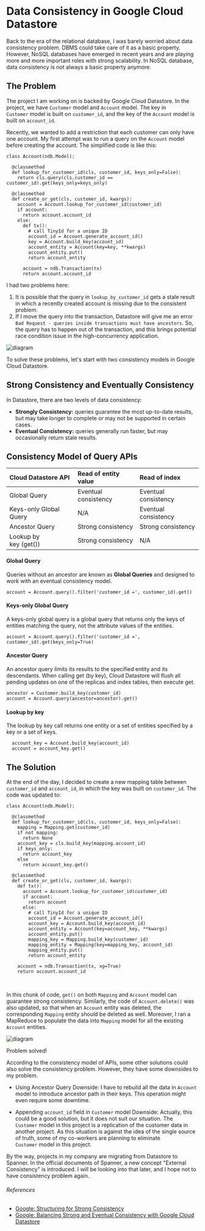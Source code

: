 # Data Consistency in Google Cloud Datastore

Back to the era of the relational database, I was barely worried about data consistency problem. DBMS could take care of it as a basic property. However, NoSQL databases have emerged in recent years and are playing more and more important roles with strong scalability. In NoSQL database, data consistency is not always a basic property anymore.

## The Problem
The project I am working on is backed by Google Cloud Datastore. In the project, we have `Customer` model and `Account` model. The key in `Customer` model is built on `customer_id`, and the key of the `Account` model is built on `account_id`.

Recently, we wanted to add a restriction that each customer can only have one account. My first attempt was to run a query on the `Account` model before creating the account. The simplified code is like this:

```
class Account(ndb.Model):

  @classmethod
  def lookup_for_customer_id(cls, customer_id, keys_only=False):
    return cls.query(cls.customer_id == customer_id).get(keys_only=keys_only)

  @classmethod
  def create_or_get(cls, customer_id, kwargs):
    account = Account.lookup_for_customer_id(customer_id)
    if account:
      return account.account_id
    else:
      def tx():
        # call TinyId for a unique ID
        account_id = Account.generate_account_id() 
        key = Account.build_key(account_id)
        account_entity = Account(key=key, **kwargs)
        account_entity.put()
        return account_entity

      account = ndb.Transaction(tx)
      return account.account_id
```

I had two problems here:

1. It is possible that the query in `lookup_by_customer_id` gets a stale result in which a recently created account is missing due to the consistent problem.
2. If I move the query into the transaction, Datastore will give me an error `Bad Request - queries inside transactions must have ancestors`. So, the query has to happen out of the transaction, and this brings potential race condition issue in the high-concurrency application.

![diagram](https://glucn.files.wordpress.com/2018/02/1.png)

To solve these problems, let's start with two consistency models in Google Cloud Datastore.

## Strong Consistency and Eventually Consistency
In Datastore, there are two levels of data consistency:
* **Strongly Consistency:** queries guarantee the most up-to-date results, but may take longer to complete or may not be supported in certain cases.
* **Eventual Consistency:** queries generally run faster, but may occasionally return stale results.


## Consistency Model of Query APIs
| Cloud Datastore API     | Read of entity value   | Read of index        |
| :---------------------- |:---------------------- | :------------------- |
| Global Query            | Eventual consistency   | Eventual consistency |
| Keys-only Global Query  | N/A                    | Eventual consistency |
| Ancestor Query          | Strong consistency     | Strong consistency   |
| Lookup by key (get())   | Strong consistency     | N/A                  |


#### Global Query
Queries without an ancestor are known as **Global Queries** and designed to work with an eventual consistency model.
```
account = Account.query().filter('customer_id =', customer_id).get()
```

#### Keys-only Global Query
A keys-only global query is a global query that returns only the keys of entities matching the query, not the attribute values of the entities.
```
account = Account.query().filter('customer_id =', customer_id).get(keys_only=True)
```

#### Ancestor Query
An ancestor query limits its results to the specified entity and its descendants. When calling get (by key), Cloud Datastore will flush all pending updates on one of the replicas and index tables, then execute get.
```
ancestor = Customer.build_key(customer_id)
account = Account.query(ancestor=ancestor).get()
```

#### Lookup by key
The lookup by key call returns one entity or a set of entities specified by a key or a set of keys.
```
  account_key = Account.build_key(account_id)
  account = account_key.get()
```

## The Solution
At the end of the day, I decided to create a new mapping table between `customer_id` and `account_id`, in which the key was built on `customer_id`. The code was updated to:

```
class Account(ndb.Model):

  @classmethod
  def lookup_for_customer_id(cls, customer_id, keys_only=False):
    mapping = Mapping.get(customer_id)
    if not mapping:
      return None
    account_key = cls.build_key(mapping.account_id)
    if keys_only:
      return account_key
    else
      return account_key.get()

  @classmethod
  def create_or_get(cls, customer_id, kwargs):
    def tx():
      account = Account.lookup_for_customer_id(customer_id)
      if account:
        return account
      else:
        # call TinyId for a unique ID
        account_id = Account.generate_account_id()
        account_key = Account.build_key(account_id)
        account_entity = Account(key=account_key, **kwargs)
        account_entity.put()
        mapping_key = Mapping.build_key(customer_id)
        mapping_entity = Mapping(key=mapping_key, account_id)
        mapping_entity.put()
        return account_entity

    account = ndb.Transaction(tx, xg=True)
    return account.account_id
```
 

In this chunk of code, `get()` on both `Mapping` and `Account` model can guarantee strong consistency. Similarly, the code of `Account.delete()` was also updated, so that when an `Account` entity was deleted, the corresponding `Mapping` entity should be deleted as well. Moreover, I ran a MapReduce to populate the data into `Mapping` model for all the existing `Account` entities.

![diagram](https://glucn.files.wordpress.com/2018/02/2.png)

Problem solved!

According to the consistency model of APIs, some other solutions could also solve the consistency problem. However, they have some downsides to my problem.

* Using Ancestor Query
Downside: I have to rebuild all the data in `Account` model to introduce ancestor path in their keys. This operation might even require some downtime.

* Appending `account_id` field in `Customer` model
Downside: Actually, this could be a good solution, but it does not suit our situation. The `Customer` model in this project is a replication of the customer data in another project. As this situation is against the idea of the single source of truth, some of my co-workers are planning to eliminate `Customer` model in this project.

By the way, projects in my company are migrating from Datastore to Spanner. In the official documents of Spanner, a new concept "External Consistency" is introduced. I will be looking into that later, and I hope not to have consistency problem again.

###### References
* [Google: Structuring for Strong Consistency](https://cloud.google.com/datastore/docs/concepts/structuring_for_strong_consistency)
* [Google: Balancing Strong and Eventual Consistency with Google Cloud Datastore](https://cloud.google.com/datastore/docs/articles/balancing-strong-and-eventual-consistency-with-google-cloud-datastore/)